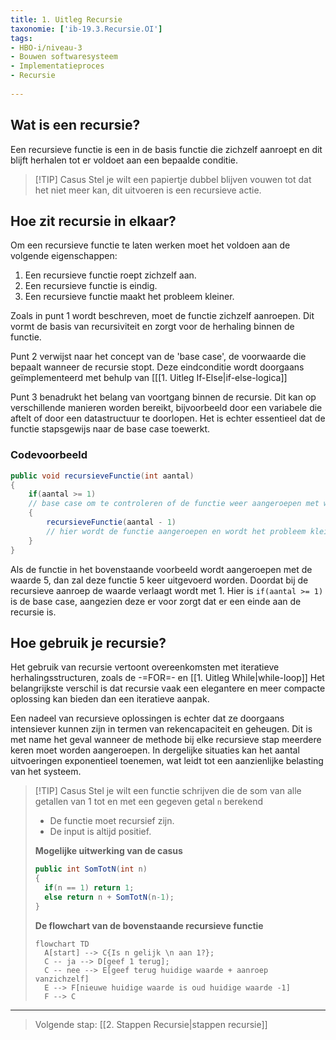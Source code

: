 ```yaml
---
title: 1. Uitleg Recursie
taxonomie: ['ib-19.3.Recursie.OI']
tags:
- HBO-i/niveau-3
- Bouwen softwaresysteem
- Implementatieproces
- Recursie
 
---
```


## Wat is een recursie?
Een recursieve functie is een in de basis functie die zichzelf aanroept en dit blijft herhalen tot er voldoet aan een bepaalde conditie.

> [!TIP] Casus
> Stel je wilt een papiertje dubbel blijven vouwen tot dat het niet meer kan, dit uitvoeren is een recursieve actie.

## Hoe zit recursie in elkaar?
Om een recursieve functie te laten werken moet het voldoen aan de volgende eigenschappen:
1. Een recursieve functie roept zichzelf aan.
2. Een recursieve functie is eindig.
3. Een recursieve functie maakt het probleem kleiner.

Zoals in punt 1 wordt beschreven, moet de functie zichzelf aanroepen. Dit vormt de basis van recursiviteit en zorgt voor de herhaling binnen de functie.

Punt 2 verwijst naar het concept van de 'base case', de voorwaarde die bepaalt wanneer de recursie stopt. Deze eindconditie wordt doorgaans geïmplementeerd met behulp van [[[1. Uitleg If-Else|if-else-logica]]

Punt 3 benadrukt het belang van voortgang binnen de recursie. Dit kan op verschillende manieren worden bereikt, bijvoorbeeld door een variabele die aftelt of door een datastructuur te doorlopen. Het is echter essentieel dat de functie stapsgewijs naar de base case toewerkt.

### Codevoorbeeld
```csharp
public void recursieveFunctie(int aantal)
{
	if(aantal >= 1)
	// base case om te controleren of de functie weer aangeroepen met worden
	{
		recursieveFunctie(aantal - 1)
		// hier wordt de functie aangeroepen en wordt het probleem kleiner gemaakt
	}
}
```

Als de functie in het bovenstaande voorbeeld wordt aangeroepen met de waarde 5, dan zal deze functie 5 keer uitgevoerd worden. Doordat bij de recursieve aanroep de waarde verlaagt wordt met 1. Hier is `if(aantal >= 1)` is de base case, aangezien deze er voor zorgt dat er een einde aan de recursie is.

## Hoe gebruik je recursie?
Het gebruik van recursie vertoont overeenkomsten met iteratieve herhalingsstructuren, zoals de -=FOR=- en [[1. Uitleg While|while-loop]] Het belangrijkste verschil is dat recursie vaak een elegantere en meer compacte oplossing kan bieden dan een iteratieve aanpak.

Een nadeel van recursieve oplossingen is echter dat ze doorgaans intensiever kunnen zijn in termen van rekencapaciteit en geheugen. Dit is met name het geval wanneer de methode bij elke recursieve stap meerdere keren moet worden aangeroepen. In dergelijke situaties kan het aantal uitvoeringen exponentieel toenemen, wat leidt tot een aanzienlijke belasting van het systeem.

> [!TIP] Casus
>Stel je wilt een functie schrijven die de som van alle getallen van 1 tot en met een gegeven getal `n` berekend
>* De functie moet recursief zijn.
>* De input is altijd positief.
> 
> **Mogelijke uitwerking van de casus**
> ```csharp
> public int SomTotN(int n)
> {
> 	if(n == 1) return 1;
> 	else return n + SomTotN(n-1);
> }
> ```
> 
> **De flowchart van de bovenstaande recursieve functie**
> ```mermaid
> flowchart TD
> 	A[start] --> C{Is n gelijk \n aan 1?};
> 	C -- ja --> D[geef 1 terug];
> 	C -- nee --> E[geef terug huidige waarde + aanroep vanzichzelf]
> 	E --> F[nieuwe huidige waarde is oud huidige waarde -1]
> 	F --> C
> ```

---

> Volgende stap: [[2. Stappen Recursie|stappen recursie]]
